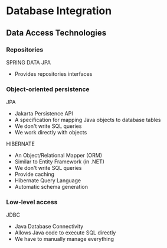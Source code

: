 # Database Integration

## Data Access Technologies

### Repositories

SPRING DATA JPA

- Provides repositories interfaces 

### Object-oriented persistence

JPA

- Jakarta Persistence API
- A specification for mapping Java objects to database tables
- We don't write SQL queries
- We work directly with objects

HIBERNATE

- An Object/Relational Mapper (ORM)
- Similar to Entity Framework (in .NET)
- We don't write SQL queries
- Provide caching
- Hibernate Query Language
- Automatic schema generation

### Low-level access

JDBC

- Java Database Connectivity
- Allows Java code to execute SQL directly
- We have to manually manage everything
